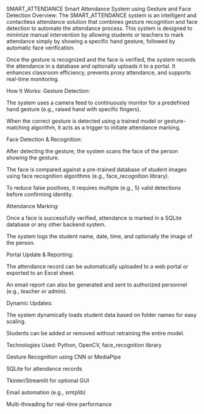 SMART_ATTENDANCE
Smart Attendance System using Gesture and Face Detection
Overview: The SMART_ATTENDANCE system is an intelligent and contactless attendance solution that combines gesture recognition and face detection to automate the attendance process. This system is designed to minimize manual intervention by allowing students or teachers to mark attendance simply by showing a specific hand gesture, followed by automatic face verification.

Once the gesture is recognized and the face is verified, the system records the attendance in a database and optionally uploads it to a portal. It enhances classroom efficiency, prevents proxy attendance, and supports real-time monitoring.

How It Works:
Gesture Detection:

The system uses a camera feed to continuously monitor for a predefined hand gesture (e.g., raised hand with specific fingers).

When the correct gesture is detected using a trained model or gesture-matching algorithm, it acts as a trigger to initiate attendance marking.

Face Detection & Recognition:

After detecting the gesture, the system scans the face of the person showing the gesture.

The face is compared against a pre-trained database of student images using face recognition algorithms (e.g., face_recognition library).

To reduce false positives, it requires multiple (e.g., 5) valid detections before confirming identity.

Attendance Marking:

Once a face is successfully verified, attendance is marked in a SQLite database or any other backend system.

The system logs the student name, date, time, and optionally the image of the person.

Portal Update & Reporting:

The attendance record can be automatically uploaded to a web portal or exported to an Excel sheet.

An email report can also be generated and sent to authorized personnel (e.g., teacher or admin).

Dynamic Updates:

The system dynamically loads student data based on folder names for easy scaling.

Students can be added or removed without retraining the entire model.

Technologies Used:
Python, OpenCV, face_recognition library

Gesture Recognition using CNN or MediaPipe

SQLite for attendance records

Tkinter/Streamlit for optional GUI

Email automation (e.g., smtplib)

Multi-threading for real-time performance

